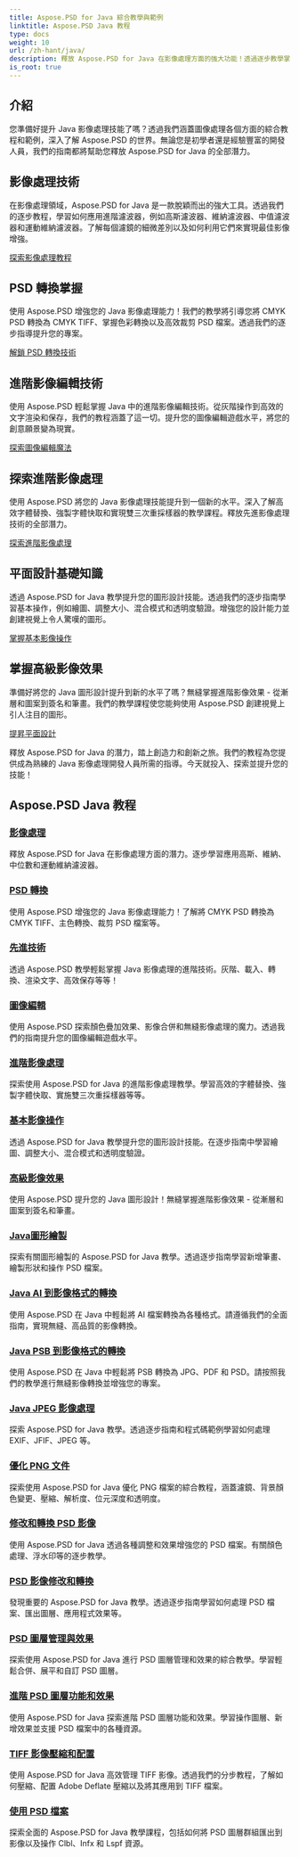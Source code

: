 ```yaml
---
title: Aspose.PSD for Java 綜合教學與範例
linktitle: Aspose.PSD Java 教程
type: docs
weight: 10
url: /zh-hant/java/
description: 釋放 Aspose.PSD for Java 在影像處理方面的強大功能！透過逐步教學掌握高斯、維納、中位數和運動維納等濾波器。
is_root: true
---
```


## 介紹

您準備好提升 Java 影像處理技能了嗎？透過我們涵蓋圖像處理各個方面的綜合教程和範例，深入了解 Aspose.PSD 的世界。無論您是初學者還是經驗豐富的開發人員，我們的指南都將幫助您釋放 Aspose.PSD for Java 的全部潛力。

## 影像處理技術

在影像處理領域，Aspose.PSD for Java 是一款脫穎而出的強大工具。透過我們的逐步教程，學習如何應用進階濾波器，例如高斯濾波器、維納濾波器、中值濾波器和運動維納濾波器。了解每個濾鏡的細微差別以及如何利用它們來實現最佳影像增強。

[探索影像處理教程](./image-processing/)

## PSD 轉換掌握

使用 Aspose.PSD 增強您的 Java 影像處理能力！我們的教學將引導您將 CMYK PSD 轉換為 CMYK TIFF、掌握色彩轉換以及高效裁剪 PSD 檔案。透過我們的逐步指導提升您的專案。

[解鎖 PSD 轉換技術](./psd-conversion/)

## 進階影像編輯技術

使用 Aspose.PSD 輕鬆掌握 Java 中的進階影像編輯技術。從灰階操作到高效的文字渲染和保存，我們的教程涵蓋了這一切。提升您的圖像編輯遊戲水平，將您的創意願景變為現實。

[探索圖像編輯魔法](./image-editing/)

## 探索進階影像處理

使用 Aspose.PSD 將您的 Java 影像處理技能提升到一個新的水平。深入了解高效字體替換、強製字體快取和實現雙三次重採樣器的教學課程。釋放先進影像處理技術的全部潛力。

[探索進階影像處理](./advanced-image-manipulation/)

## 平面設計基礎知識

透過 Aspose.PSD for Java 教學提升您的圖形設計技能。透過我們的逐步指南學習基本操作，例如繪圖、調整大小、混合模式和透明度驗證。增強您的設計能力並創建視覺上令人驚嘆的圖形。

[掌握基本影像操作](./basic-image-operations/)

## 掌握高級影像效果

準備好將您的 Java 圖形設計提升到新的水平了嗎？無縫掌握進階影像效果 - 從漸層和圖案到簽名和筆畫。我們的教學課程使您能夠使用 Aspose.PSD 創建視覺上引人注目的圖形。

[提昇平面設計](./advanced-image-effects/)

釋放 Aspose.PSD for Java 的潛力，踏上創造力和創新之旅。我們的教程為您提供成為熟練的 Java 影像處理開發人員所需的指導。今天就投入、探索並提升您的技能！
## Aspose.PSD Java 教程
### [影像處理](./image-processing/)
釋放 Aspose.PSD for Java 在影像處理方面的潛力。逐步學習應用高斯、維納、中位數和運動維納濾波器。
### [PSD 轉換](./psd-conversion/)
使用 Aspose.PSD 增強您的 Java 影像處理能力！了解將 CMYK PSD 轉換為 CMYK TIFF、主色轉換、裁剪 PSD 檔案等。 
### [先進技術](./advanced-techniques/)
透過 Aspose.PSD 教學輕鬆掌握 Java 影像處理的進階技術。灰階、載入、轉換、渲染文字、高效保存等等！
### [圖像編輯](./image-editing/)
使用 Aspose.PSD 探索顏色疊加效果、影像合併和無縫影像處理的魔力。透過我們的指南提升您的圖像編輯遊戲水平。
### [進階影像處理](./advanced-image-manipulation/)
探索使用 Aspose.PSD for Java 的進階影像處理教學。學習高效的字體替換、強製字體快取、實施雙三次重採樣器等等。
### [基本影像操作](./basic-image-operations/)
透過 Aspose.PSD for Java 教學提升您的圖形設計技能。在逐步指南中學習繪圖、調整大小、混合模式和透明度驗證。
### [高級影像效果](./advanced-image-effects/)
使用 Aspose.PSD 提升您的 Java 圖形設計！無縫掌握進階影像效果 - 從漸層和圖案到簽名和筆畫。
### [Java圖形繪製](./java-graphics-drawing/)
探索有關圖形繪製的 Aspose.PSD for Java 教學。透過逐步指南學習新增筆畫、繪製形狀和操作 PSD 檔案。
### [Java AI 到影像格式的轉換](./java-ai-to-image-format-conversion/)
使用 Aspose.PSD 在 Java 中輕鬆將 AI 檔案轉換為各種格式。請遵循我們的全面指南，實現無縫、高品質的影像轉換。
### [Java PSB 到影像格式的轉換](./java-psb-to-image-format-conversion/)
使用 Aspose.PSD 在 Java 中輕鬆將 PSB 轉換為 JPG、PDF 和 PSD。請按照我們的教學進行無縫影像轉換並增強您的專案。
### [Java JPEG 影像處理](./java-jpeg-image-processing/)
探索 Aspose.PSD for Java 教學。透過逐步指南和程式碼範例學習如何處理 EXIF、JFIF、JPEG 等。
### [優化 PNG 文件](./optimizing-png-files/)
探索使用 Aspose.PSD for Java 優化 PNG 檔案的綜合教程，涵蓋濾鏡、背景顏色變更、壓縮、解析度、位元深度和透明度。
### [修改和轉換 PSD 影像](./modifying-converting-psd-images/)
使用 Aspose.PSD for Java 透過各種調整和效果增強您的 PSD 檔案。有關顏色處理、浮水印等的逐步教學。
### [PSD 影像修改和轉換](./psd-image-modification-conversion/)
發現重要的 Aspose.PSD for Java 教學。透過逐步指南學習如何處理 PSD 檔案、匯出圖層、應用程式效果等。
### [PSD 圖層管理與效果](./psd-layer-management-effects/)
探索使用 Aspose.PSD for Java 進行 PSD 圖層管理和效果的綜合教學。學習輕鬆合併、展平和自訂 PSD 圖層。
### [進階 PSD 圖層功能和效果](./advanced-psd-layer-features-effects/)
使用 Aspose.PSD for Java 探索進階 PSD 圖層功能和效果。學習操作圖層、新增效果並支援 PSD 檔案中的各種資源。
### [TIFF 影像壓縮和配置](./tiff-image-compression-configuration/)
使用 Aspose.PSD for Java 高效管理 TIFF 影像。透過我們的分步教程，了解如何壓縮、配置 Adobe Deflate 壓縮以及將其應用到 TIFF 檔案。
### [使用 PSD 檔案](./working-with-psd-files/)
探索全面的 Aspose.PSD for Java 教學課程，包括如何將 PSD 圖層群組匯出到影像以及操作 Clbl、Infx 和 Lspf 資源。